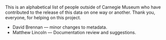 This is an alphabetical list of people outside of Carnegie Museum who have contributed to the release of this data on one way or another.  Thank you, everyone, for helping on this project.


* David Brennan — minor changes to metadata.
* Matthew Lincoln — Documentation review and suggestions.
